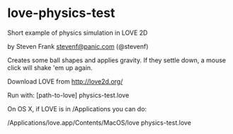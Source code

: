 love-physics-test
=================

Short example of physics simulation in LOVE 2D

by Steven Frank <stevenf@panic.com> (@stevenf)

Creates some ball shapes and applies gravity.  If they settle down, a mouse
click will shake 'em up again.

Download LOVE from http://love2d.org/

Run with: [path-to-love] physics-test.love

On OS X, if LOVE is in /Applications you can do:

/Applications/love.app/Contents/MacOS/love physics-test.love
 

